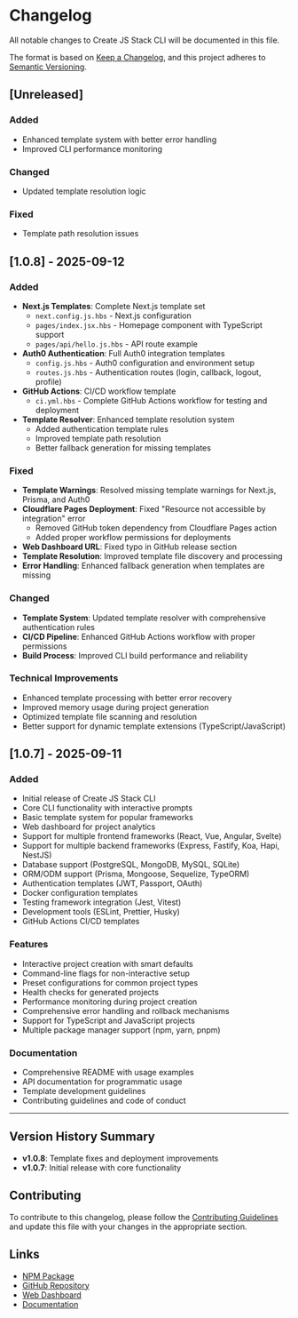 # Changelog

All notable changes to Create JS Stack CLI will be documented in this file.

The format is based on [Keep a Changelog](https://keepachangelog.com/en/1.0.0/),
and this project adheres to [Semantic Versioning](https://semver.org/spec/v2.0.0.html).

## [Unreleased]

### Added
- Enhanced template system with better error handling
- Improved CLI performance monitoring

### Changed
- Updated template resolution logic

### Fixed
- Template path resolution issues

## [1.0.8] - 2025-09-12

### Added
- **Next.js Templates**: Complete Next.js template set
  - `next.config.js.hbs` - Next.js configuration
  - `pages/index.jsx.hbs` - Homepage component with TypeScript support
  - `pages/api/hello.js.hbs` - API route example
- **Auth0 Authentication**: Full Auth0 integration templates
  - `config.js.hbs` - Auth0 configuration and environment setup
  - `routes.js.hbs` - Authentication routes (login, callback, logout, profile)
- **GitHub Actions**: CI/CD workflow template
  - `ci.yml.hbs` - Complete GitHub Actions workflow for testing and deployment
- **Template Resolver**: Enhanced template resolution system
  - Added authentication template rules
  - Improved template path resolution
  - Better fallback generation for missing templates

### Fixed
- **Template Warnings**: Resolved missing template warnings for Next.js, Prisma, and Auth0
- **Cloudflare Pages Deployment**: Fixed "Resource not accessible by integration" error
  - Removed GitHub token dependency from Cloudflare Pages action
  - Added proper workflow permissions for deployments
- **Web Dashboard URL**: Fixed typo in GitHub release section
- **Template Resolution**: Improved template file discovery and processing
- **Error Handling**: Enhanced fallback generation when templates are missing

### Changed
- **Template System**: Updated template resolver with comprehensive authentication rules
- **CI/CD Pipeline**: Enhanced GitHub Actions workflow with proper permissions
- **Build Process**: Improved CLI build performance and reliability

### Technical Improvements
- Enhanced template processing with better error recovery
- Improved memory usage during project generation
- Optimized template file scanning and resolution
- Better support for dynamic template extensions (TypeScript/JavaScript)

## [1.0.7] - 2025-09-11

### Added
- Initial release of Create JS Stack CLI
- Core CLI functionality with interactive prompts
- Basic template system for popular frameworks
- Web dashboard for project analytics
- Support for multiple frontend frameworks (React, Vue, Angular, Svelte)
- Support for multiple backend frameworks (Express, Fastify, Koa, Hapi, NestJS)
- Database support (PostgreSQL, MongoDB, MySQL, SQLite)
- ORM/ODM support (Prisma, Mongoose, Sequelize, TypeORM)
- Authentication templates (JWT, Passport, OAuth)
- Docker configuration templates
- Testing framework integration (Jest, Vitest)
- Development tools (ESLint, Prettier, Husky)
- GitHub Actions CI/CD templates

### Features
- Interactive project creation with smart defaults
- Command-line flags for non-interactive setup
- Preset configurations for common project types
- Health checks for generated projects
- Performance monitoring during project creation
- Comprehensive error handling and rollback mechanisms
- Support for TypeScript and JavaScript projects
- Multiple package manager support (npm, yarn, pnpm)

### Documentation
- Comprehensive README with usage examples
- API documentation for programmatic usage
- Template development guidelines
- Contributing guidelines and code of conduct

---

## Version History Summary

- **v1.0.8**: Template fixes and deployment improvements
- **v1.0.7**: Initial release with core functionality

## Contributing

To contribute to this changelog, please follow the [Contributing Guidelines](CONTRIBUTING.md) and update this file with your changes in the appropriate section.

## Links

- [NPM Package](https://www.npmjs.com/package/create-js-stack)
- [GitHub Repository](https://github.com/vipinyadav01/js-stack)
- [Web Dashboard](https://js-stack.pages.dev)
- [Documentation](https://github.com/vipinyadav01/js-stack#readme)
